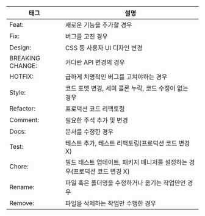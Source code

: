 
|태그|설명|
|---|----|
|Feat:|새로운 기능을 추가할 경우|
|Fix:|버그를 고친 경우|
|Design:|CSS 등 사용자 UI 디자인 변경|
|BREAKING CHANGE:|커다란 API 변경의 경우|
|HOTFIX:|급하게 치명적인 버그를 고쳐야하는 경우|
|Style:|코드 포맷 변경, 세미 콜론 누락, 코드 수정이 없는 경우|
|Refactor:|프로덕션 코드 리팩토링|
|Comment:|필요한 주석 추가 및 변경|
|Docs:|문서를 수정한 경우|
|Test:|테스트 추가, 테스트 리팩토링(프로덕션 코드 변경 X)|
|Chore:|빌드 태스트 업데이트, 패키지 매니저를 설정하는 경우(프로덕션 코드 변경 X)|
|Rename:|파일 혹은 폴더명을 수정하거나 옮기는 작업만인 경우|
|Remove:|파일을 삭제하는 작업만 수행한 경우|
